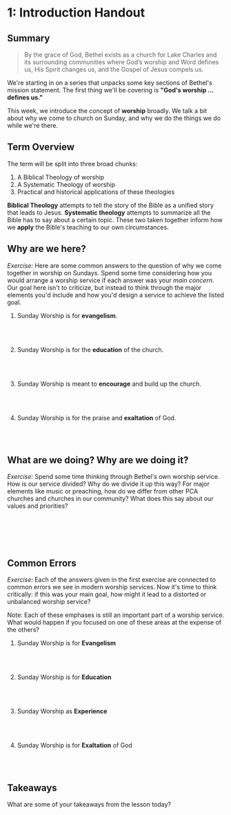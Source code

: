 # 1: Introduction Handout

## Summary

> By the grace of God, Bethel exists as a church for Lake Charles and its surrounding communities where God’s worship and Word defines us, His Spirit changes us, and the Gospel of Jesus compels us.

We're starting in on a series that unpacks some key sections of Bethel's mission statement. The first thing we'll be covering is **"God's worship ... defines us."**

This week, we introduce the concept of **worship** broadly. We talk a bit about why we come to church on Sunday, and why we do the things we do while we're there.

## Term Overview

The term will be split into three broad chunks:

1. A Biblical Theology of worship
2. A Systematic Theology of worship
3. Practical and historical applications of these theologies

**Biblical Theology** attempts to tell the story of the Bible as a unified story that leads to Jesus. **Systematic theology** attempts to summarize all the Bible has to say about a certain topic. These two taken together inform how we **apply** the Bible's teaching to our own circumstances.

## Why are we here?

_Exercise:_ Here are some common answers to the question of why we come together in worship on Sundays. Spend some time considering how you would arrange a worship service if each answer was your _main concern_. Our goal here isn't to criticize, but instead to think through the major elements you'd include and how you'd design a service to achieve the listed goal.

1. Sunday Worship is for **evangelism**.

<br />
<br />

2. Sunday Worship is for the **education** of the church.

<br />
<br />

3. Sunday Worship is meant to **encourage** and build up the church.

<br />
<br />

4. Sunday Worship is for the praise and **exaltation** of God.

<br />
<br />

## What are we doing? Why are we doing it?

_Exercise:_ Spend some time thinking through Bethel's own worship service. How is our service divided? Why do we divide it up this way? For major elements like music or preaching, how do we differ from other PCA churches and churches in our community? What does this say about our values and priorities?

<br />
<br />
<br />
<br />

## Common Errors

_Exercise:_ Each of the answers given in the first exercise are connected to common errors we see in modern worship services. Now it's time to think critically: if this was your main goal, how might it lead to a distorted or unbalanced worship service?

Note: Each of these emphases is still an important part of a worship service. What would happen if you focused on one of these areas at the expense of the others?

1. Sunday Worship is for **Evangelism**

<br />
<br />

2. Sunday Worship is for **Education**

<br />
<br />

3. Sunday Worship as **Experience**

<br />
<br />

4. Sunday Worship is for **Exaltation** of God

<br />
<br />

## Takeaways

What are some of your takeaways from the lesson today?

<br />
<br />
<br />
<br />
